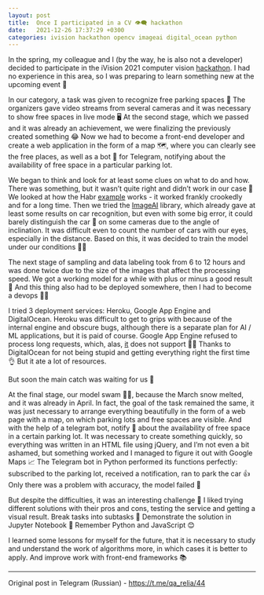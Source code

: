 ```yaml
---
layout: post
title:  Once I participated in a CV 👁‍🗨 hackathon
date:   2021-12-26 17:37:29 +0300
categories: ivision hackathon opencv imageai digital_ocean python
---
```

In the spring, my colleague and I (by the way, he is also not a developer) decided to participate in the iVision 2021 computer vision [hackathon](https://ivision.citylink.pro/). I had no experience in this area, so I was preparing to learn something new at the upcoming event 💫

In our category, a task was given to recognize free parking spaces 🚗 The organizers gave video streams from several cameras and it was necessary to show free spaces in live mode 🖥
At the second stage, which we passed and it was already an achievement, we were finalizing the previously created something 😂 Now we had to become a front-end developer and create a web application in the form of a map 🗺, where you can clearly see the free places, as well as a bot 🤖 for Telegram, notifying about the availability of free space in a particular parking lot.

We began to think and look for at least some clues on what to do and how. There was something, but it wasn’t quite right and didn’t work in our case 👀 We looked at how the Habr [example](https://habr.com/ru/post/451164/) works - it worked frankly crookedly and for a long time.
Then we tried the [ImageAI](https://github.com/OlafenwaMoses/ImageAI) library, which already gave at least some results on car recognition, but even with some big error, it could barely distinguish the car 🚗 on some cameras due to the angle of inclination. It was difficult even to count the number of cars with our eyes, especially in the distance.
Based on this, it was decided to train the model under our conditions 🚴‍♂️

The next stage of sampling and data labeling took from 6 to 12 hours and was done twice due to the size of the images that affect the processing speed.
We got a working model for a while with plus or minus a good result 🎯
And this thing also had to be deployed somewhere, then I had to become a devops 🧙‍♂️

I tried 3 deployment services: Heroku, Google App Engine and DigitalOcean.
Heroku was difficult to get to grips with because of the internal engine and obscure bugs, although there is a separate plan for AI / ML applications, but it is paid of course.
Google App Engine refused to process long requests, which, alas, [it](https://cloud.google.com/appengine/docs/standard/java11/how-requests-are-handled#streaming_responses) does not support 🤷‍♂️
Thanks to DigitalOcean for not being stupid and getting everything right the first time 👌 But it ate a lot of resources.

But soon the main catch was waiting for us 🗿

At the final stage, our model swam 🚣‍♀️, because the March snow melted, and it was already in April.
In fact, the goal of the task remained the same, it was just necessary to arrange everything beautifully in the form of a web page with a map, on which parking lots and free spaces are visible. And with the help of a telegram bot, notify 📣 about the availability of free space in a certain parking lot.
It was necessary to create something quickly, so everything was written in an HTML file using jQuery, and I’m not even a bit ashamed, but something worked and I managed to figure it out with Google Maps 📈
The Telegram bot in Python performed its functions perfectly: subscribed to the parking lot, received a notification, ran to park the car 👍
Only there was a problem with accuracy, the model failed 🤔

But despite the difficulties, it was an interesting challenge 🙌 I liked trying different solutions with their pros and cons, testing the service and getting a visual result. Break tasks into subtasks 🧩 Demonstrate the solution in Jupyter Notebook 📝 Remember Python and JavaScript 😊

I learned some lessons for myself for the future, that it is necessary to study and understand the work of algorithms more, in which cases it is better to apply. And improve work with front-end frameworks 📚

_________________
Original post in Telegram (Russian) - <https://t.me/qa_relia/44>
